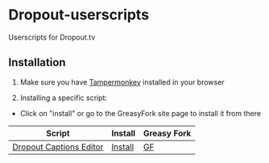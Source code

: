 # Dropout-userscripts
Userscripts for Dropout.tv

## Installation

1. Make sure you have [Tampermonkey](https://www.tampermonkey.net) installed in your browser

2. Installing a specific script:
* Click on "install" or go to the GreasyFork site page to install it from there

| Script | Install | Greasy Fork |
| ------ | ------- | ---------- |
| [Dropout Captions Editor](https://github.com/Giandrop/Dropout-userscripts/tree/master/Dropout%20Captions%20Editor) | [Install](https://raw.githubusercontent.com/Giandrop/Dropout-userscripts/master/Dropout%20Captions%20Editor/dropout-captions-editor.js) | [GF](https://greasyfork.org/scripts/408615-dropout-captions-editor) |
